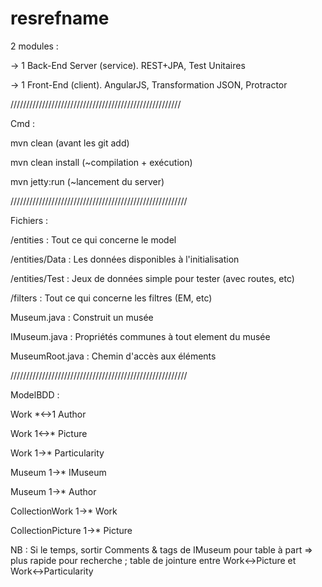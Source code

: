resrefname
==========

2 modules :

-> 1 Back-End Server (service). REST+JPA, Test Unitaires

-> 1 Front-End (client). AngularJS, Transformation JSON, Protractor 

//////////////////////////////////////////////////////

Cmd :

mvn clean (avant les git add)

mvn clean install (~compilation + exécution)

mvn jetty:run (~lancement du server)

////////////////////////////////////////////////////////

Fichiers : 

/entities : Tout ce qui concerne le model

/entities/Data : Les données disponibles à l'initialisation

/entities/Test : Jeux de données simple pour tester (avec routes, etc)

/filters : Tout ce qui concerne les filtres (EM, etc)

Museum.java : Construit un musée

IMuseum.java : Propriétés communes à tout element du musée

MuseumRoot.java : Chemin d'accès aux éléments

////////////////////////////////////////////////////////

ModelBDD : 

Work *<->1 Author

Work 1<->* Picture

Work 1->* Particularity

Museum 1->* IMuseum

Museum 1->* Author

CollectionWork 1->* Work

CollectionPicture 1->* Picture

NB : Si le temps, sortir Comments & tags de IMuseum pour table à part => plus rapide pour recherche ; table de jointure entre Work<->Picture et Work<->Particularity
